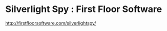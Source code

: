 <!--
id: 193904177
link: http://kevinisom.info/post/193904177/silverlight-spy-first-floor-software
slug: silverlight-spy-first-floor-software
date: Tue Sep 22 2009 16:55:33 GMT+1200 (NZST)
raw: {"blog_name":"kevinisom","id":193904177,"post_url":"http://kevinisom.info/post/193904177/silverlight-spy-first-floor-software","slug":"silverlight-spy-first-floor-software","type":"link","date":"2009-09-22 04:55:33 GMT","timestamp":1253595333,"state":"published","format":"html","reblog_key":"87TkLwSx","tags":[],"short_url":"http://tmblr.co/Zw68YyBZhun","highlighted":[],"feed_item":"http://firstfloorsoftware.com/silverlightspy/","from_feed_id":"650234","note_count":0,"title":"Silverlight Spy : First Floor Software","url":"http://firstfloorsoftware.com/silverlightspy/","description":""}
publish: 2009-09-022
tags: 
title: Silverlight Spy : First Floor Software
-->


Silverlight Spy : First Floor Software
======================================

<http://firstfloorsoftware.com/silverlightspy/>

